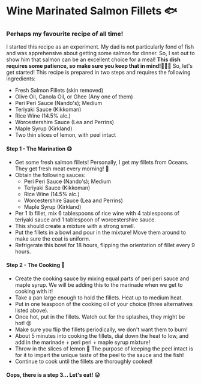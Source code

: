 # Wine Marinated Salmon Fillets 🐟
### Perhaps my favourite recipe of all time!
I started this recipe as an experiment. My dad is not particularly fond of fish and was apprehensive about getting some salmon for dinner. So, I set out to show him that salmon can be an excellent choice for a meal!
**This dish requires some patience, so make sure you keep that in mind!👨🏾‍🍳**
So, let's get started! This recipe is prepared in two steps and requires the following ingredients:
- Fresh Salmon Fillets (skin removed)
- Olive Oil, Canola Oil, or Ghee (Any one of them)
- Peri Peri Sauce (Nando's); Medium
- Teriyaki Sauce (Kikkoman)
- Rice Wine (14.5% alc.)
- Worcestershire Sauce (Lea and Perrins)
- Maple Syrup (Kirkland)
- Two thin slices of lemon, with peel intact

#### Step 1 - The Marination 😋
- Get some fresh salmon fillets! Personally, I get my fillets from Oceans. They get fresh meat every morning! 🥩
- Obtain the following sauces:
  - Peri Peri Sauce (Nando's); Medium
  - Teriyaki Sauce (Kikkoman)
  - Rice Wine (14.5% alc.)
  - Worcestershire Sauce (Lea and Perrins)
  - Maple Syrup (Kirkland)
- Per 1 lb fillet, mix 6 tablespoons of rice wine with 4 tablespoons of teriyaki sauce and 1 tablespoon of worcestershire sauce.
- This should create a mixture with a strong smell.
- Put the fillets in a bowl and pour in the mixture! Move them around to make sure the coat is uniform.
- Refrigerate this bowl for 18 hours, flipping the orientation of fillet every 9 hours.

#### Step 2 - The Cooking 🤩
- Create the cooking sauce by mixing equal parts of peri peri sauce and maple syrup. We will be adding this to the marinade when we get to cooking with it!
- Take a pan large enough to hold the fillets. Heat up to medium heat.
- Put in one teaspoon of the cooking oil of your choice (three alternatives listed above).
- Once hot, put in the fillets. Watch out for the splashes, they might be hot! 😛
- Make sure you flip the fillets periodically, we don't want them to burn! 
- About 5 minutes into cooking the fillets, dial down the heat to low, and add in the marinade + peri peri + maple syrup mixture!
- Throw in the slices of lemon 🍋 The purpose of keeping the peel intact is for it to impart the unique taste of the peel to the sauce and the fish! 
- Continue to cook until the fillets are thoroughly cooked!

#### Oops, there is a step 3... Let's eat! 😜


